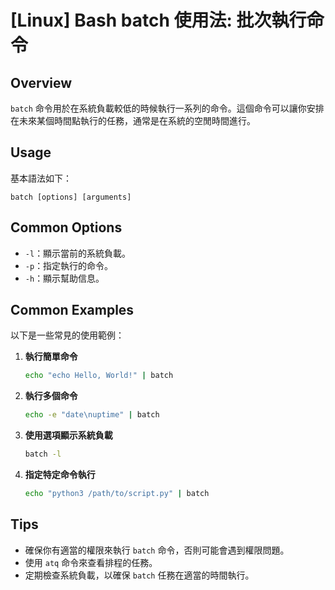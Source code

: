 # [Linux] Bash batch 使用法: 批次執行命令

## Overview
`batch` 命令用於在系統負載較低的時候執行一系列的命令。這個命令可以讓你安排在未來某個時間點執行的任務，通常是在系統的空閒時間進行。

## Usage
基本語法如下：
```
batch [options] [arguments]
```

## Common Options
- `-l`：顯示當前的系統負載。
- `-p`：指定執行的命令。
- `-h`：顯示幫助信息。

## Common Examples
以下是一些常見的使用範例：

1. **執行簡單命令**
   ```bash
   echo "echo Hello, World!" | batch
   ```

2. **執行多個命令**
   ```bash
   echo -e "date\nuptime" | batch
   ```

3. **使用選項顯示系統負載**
   ```bash
   batch -l
   ```

4. **指定特定命令執行**
   ```bash
   echo "python3 /path/to/script.py" | batch
   ```

## Tips
- 確保你有適當的權限來執行 `batch` 命令，否則可能會遇到權限問題。
- 使用 `atq` 命令來查看排程的任務。
- 定期檢查系統負載，以確保 `batch` 任務在適當的時間執行。